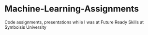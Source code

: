 # Machine-Learning-Assignments
Code assignments, presentations while I was at Future Ready Skills at Symboisis University 
